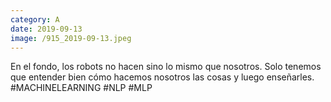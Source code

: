 ```yaml
--- 
category: A 
date: 2019-09-13 
image: /915_2019-09-13.jpeg 
--- 
```


En el fondo, los robots no hacen sino lo mismo que nosotros. Solo tenemos que entender bien cómo hacemos nosotros las cosas y luego enseñarles. #MACHINELEARNING #NLP #MLP